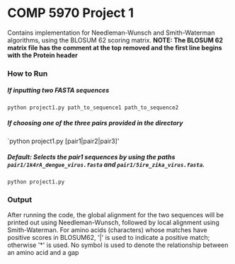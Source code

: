 # COMP 5970 Project 1
Contains implementation for Needleman-Wunsch and Smith-Waterman algorithms, using the BLOSUM 62 scoring matrix. **NOTE: The BLOSUM 62 matrix file has the comment at the top removed and the first line begins with the Protein header**


### How to Run

##### If inputting two FASTA sequences
`python project1.py path_to_sequence1 path_to_sequence2`

##### If choosing one of the three pairs provided in the directory
`python project1.py [pair1|pair2|pair3]'

##### Default: Selects the pair1 sequences by using the paths `pair1/1k4rA_dengue_virus.fasta` and `pair1/5ire_zika_virus.fasta`.
`python project1.py`

### Output
After running the code, the global alignment for the two sequences will be printed out using Needleman-Wunsch, followed by local alignment using Smith-Waterman.   For amino acids (characters) whose matches have positive scores in BLOSUM62, '|' is used to indicate a positive match; otherwise  '*' is used. No symbol is used to denote the relationship between an amino acid and a gap

